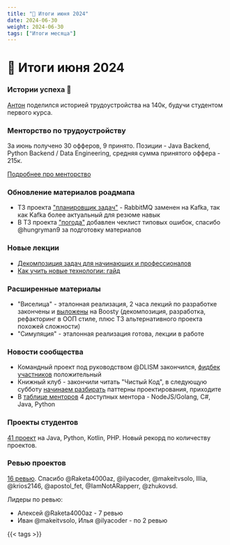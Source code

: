 ```yaml
---
title: "📝 Итоги июня 2024"
date: 2024-06-30
weight: 2024-06-30
tags: ["Итоги месяца"]
---
```


# 📝 Итоги июня 2024

### Истории успеха 🎉

[Антон](https://t.me/antonsibgatulin) поделился историей трудоустройства на 140к, будучи студентом первого курса.

### Менторство по трудоустройству

За июнь получено 30 офферов, 9 принято. Позиции - Java Backend, Python Backend / Data Engineering, средняя сумма принятого оффера - 215к.

[Подробнее про менторство](https://telegra.ph/Mentorstvo-po-trudoustrojstvu-10-26)

### Обновление материалов роадмапа

- ТЗ проекта ["планировщик задач"](https://zhukovsd.github.io/java-backend-learning-course/Projects/TaskTracker/) - RabbitMQ заменен на Kafka, так как Kafka более актуальный для резюме навык
- В ТЗ проекта ["погода"](https://zhukovsd.github.io/java-backend-learning-course/Projects/WeatherViewer/) добавлен чеклист типовых ошибок, спасибо @hungryman9 за подготовку материалов

### Новые лекции

- [Декомпозиция задач для начинающих и профессионалов](https://youtube.com/live/3ox5DI_xAog)
- [Как учить новые технологии: гайд](https://youtube.com/live/IlrNXhesSVs)

### Расширенные материалы

- "Виселица" - эталонная реализация, 2 часа лекций по разработке закончены и [выложены](https://boosty.to/zhukovsd/posts/07961b26-59a9-449f-80c5-53c4c070e2b8?share=post_link) на Boosty (декомпозиция, разработка, рефакторинг в ООП стиле, плюс ТЗ альтернативного проекта похожей сложности)
- "Симуляция" - эталонная реализация готова, лекции в работе

### Новости сообщества

- Командный проект под руководством @DLISM закончился, [фидбек участников](https://t.me/zhukovsd_it_chat/1/83050) положительный
- Книжный клуб - закончили читать "Чистый Код", в следующую субботу [начинаем разбирать](https://t.me/zhukovsd_it_mentor/134) паттерны проектирования, приходите
- В [таблице менторов](https://docs.google.com/spreadsheets/d/1_EaS3CRoBeo-PG04O2YGOYSk3afdGxgeqd3x0WRLe68/edit?gid=0#gid=0) 4 доступных ментора - NodeJS/Golang, C#, Java, Python

### Проекты студентов

[41 проект](https://t.me/zhukovsd_it_chat/1/88485) на Java, Python, Kotlin, PHP. Новый рекорд по количеству проектов.

### Ревью проектов

[16 ревью](https://t.me/zhukovsd_it_chat/1/88500). Спасибо @Raketa4000az, @ilyacoder, @makeitvsolo, Illia, @krios2146, @apostol_fet, @IamNotARapperr, @zhukovsd.

Лидеры по ревью:
- Алексей @Raketa4000az - 7 ревью
- Иван @makeitvsolo, Илья @ilyacoder - по 2 ревью

{{< tags >}}